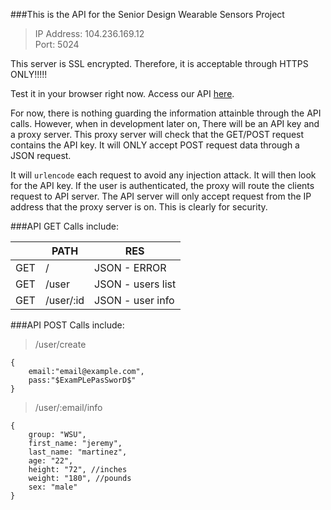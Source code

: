 ###This is the API for the Senior Design Wearable Sensors Project

> IP Address: 104.236.169.12  
> Port: 5024

This server is SSL encrypted. Therefore, it is acceptable through HTTPS ONLY!!!!! 

Test it in your browser right now. Access our API [here](https://104.236.169.12:5024). 

For now, there is nothing guarding the information attainble through the API calls. However, when in development later on, There will be an API key and a proxy server. This proxy server will check that the GET/POST request contains the API key. It will ONLY accept POST request data through a JSON request. 

It will ```urlencode``` each request to avoid any injection attack. It will then look for the API key. If the user is authenticated, the proxy will route the clients request to API server. The API server will only accept request from the IP address that the proxy server is on. This is clearly for security.

###API GET Calls include:

|      | PATH       | RES               |
|------|------------|-------------------|
| GET  | /          | JSON - ERROR      |
| GET  | /user      | JSON - users list |
| GET  | /user/:id  | JSON - user info  |


###API POST Calls include:

> /user/create  

    {
    	email:"email@example.com",
    	pass:"$ExamPLePasSworD$"
    }
> /user/:email/info  

    {
    	group: "WSU",
    	first_name: "jeremy",
    	last_name: "martinez",
    	age: "22",
    	height: "72", //inches
    	weight: "180", //pounds
    	sex: "male"
    }